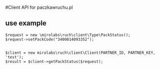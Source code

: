 #Client API for paczkawruchu.pl

## use example

    $request = new \mirolabs\ruch\client\Type\PackStatus();
    $request->setPackCode("3400014093352");


    $client = new mirolabs\ruch\client\Client(PARTNER_ID, PARTNER_KEY, 'test');
    $result = $client->getPackStatus($request);